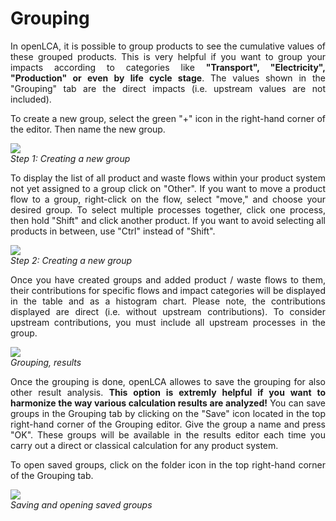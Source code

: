 <div style='text-align: justify;'>

# Grouping

In openLCA, it is possible to group products to see the cumulative values of these grouped products. This is very helpful if you want to group your impacts according to categories like **"Transport", "Electricity", "Production" or even by life cycle stage**. The values shown in the "Grouping" tab are the direct impacts (i.e. upstream values are not included).

To create a new group, select the green "+" icon in the right-hand corner of the editor. Then name the new group.

![](../media/grouping_1.png)  
_Step 1: Creating a new group_

To display the list of all product and waste flows within your product system not yet assigned to a group click on "Other". If you want to move a product flow to a group, right-click on the flow, select "move," and choose your desired group. To select multiple processes together, click one process, then hold "Shift" and click another product. If you want to avoid selecting all products in between, use "Ctrl" instead of "Shift".

![](../media/grouping_2.png)  
_Step 2: Creating a new group_

Once you have created groups and added product / waste flows to them, their contributions for specific flows and impact categories will be displayed in the table and as a histogram chart. Please note, the contributions displayed are direct (i.e. without upstream contributions). To consider upstream contributions, you must include all upstream processes in the group.

![](../media/grouping_3.png)  
_Grouping, results_

Once the grouping is done, openLCA allowes to save the grouping for also other result analysis. **This option is extremly helpful if you want to harmonize the way various calculation results are analyzed!** You can save groups in the Grouping tab by clicking on the "Save" icon located in the top right-hand corner of the Grouping editor. Give the group a name and press "OK". These groups will be available in the results editor each time you carry out a direct or classical calculation for any product system.

To open saved groups, click on the folder icon in the top right-hand corner of the Grouping tab.

![](../media/grouping_4.png)  
_Saving and opening saved groups_



</div>